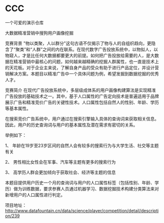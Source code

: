 # CCC
一个可爱的演示仓库


大数据精准营销中搜狗用户画像挖掘

竞赛背景
"物以类聚，人以群分"这句古语不仅揭示了物与人的自组织趋向，更隐含了“聚类”和“人群”之间的内在联系。在现代数字广告投放系统中，以物拟人，以物窥人，才是比任何大数据都要更大的前提。如何把广告投放给需要的人，是大数据在精准营销中最核心的问题，如何越来越精确的挖掘人群属性，也一直是技术上的天花板。对于企业主来说，了解自身产品的受众有助于进行产品定位，并设计营销解决方案。本题目以精准广告中一个具体问题为例，希望发掘到数据挖掘的优秀人才。

竞赛简介
在现代广告投放系统中，多层级成体系的用户画像构建算法是实现精准广告投放的基础技术之一。其中，基于人口属性的广告定向技术是普遍适用于品牌展示广告和精准竞价广告的关键性技术。人口属性包括自然人的性别、年龄、学历等基本属性。

在搜索竞价广告系统中，用户通过在搜索引擎输入具体的查询词来获取相关信息。因此，用户的历史查询词与用户的基本属性及潜在需求有密切的关系。

举例如下：

1、 年龄在19岁至23岁区间的自然人会有较多的搜索行为与大学生活、社交等主题有关

2、 男性相比女性会在军事、汽车等主题有更多的搜索行为

3、 高学历人群会更加倾向于获取社会、经济等主题的信息

本题目提供用户历史一个月的查询词与用户的人口属性标签（包括性别、年龄、学历）做为训练数据，要求参赛人员通过机器学习、数据挖掘技术构建分类算法来对新增用户的人口属性进行判定。

项目地址： http://www.datafountain.cn/data/science/player/competition/detail/description/239
